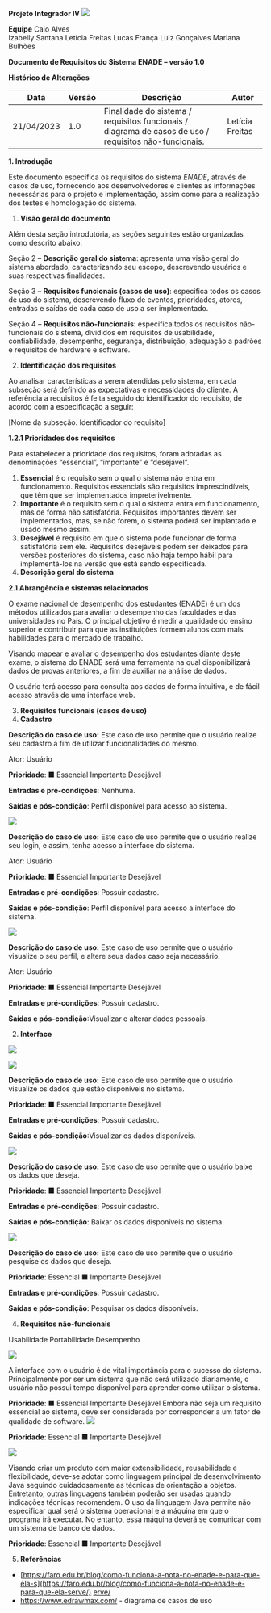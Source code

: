 ﻿**Projeto Integrador IV ![](Aspose.Words.c57064bd-2cb1-46ec-9a1c-34f867acad50.001.png)**

**Equipe**         Caio Alves      
Izabelly Santana 
Letícia Freitas 
Lucas França 
Luiz Gonçalves 
Mariana Bulhões 

**Documento de Requisitos do Sistema ENADE – versão 1.0** 

**Histórico de Alterações** 


|**Data** |**Versão** |**Descrição** |**Autor** |
| - | - | - | - |
|21/04/2023 |1\.0 |Finalidade do sistema / requisitos funcionais / diagrama de casos de uso / requisitos não-funcionais. |Letícia Freitas |


**1. Introdução** 

Este documento especifica os requisitos do sistema *ENADE*, através  de casos de uso, fornecendo aos desenvolvedores e clientes as informações necessárias para o projeto e implementação, assim como para a realização dos testes e homologação do sistema. 

1. **Visão geral do documento** 

Além  desta seção introdutória, as seções seguintes estão organizadas como descrito abaixo. 

Seção 2 – **Descrição geral do sistema**: apresenta uma visão geral do sistema abordado,  caracterizando  seu  escopo,  descrevendo  usuários  e  suas  respectivas finalidades. 

Seção 3 – **Requisitos funcionais (casos de uso)**: especifica todos os casos de uso do sistema, descrevendo fluxo de eventos, prioridades, atores, entradas e saídas de cada caso de uso a ser implementado. 

Seção  4  –  **Requisitos  não-funcionais**:  especifica  todos  os  requisitos não-funcionais do sistema, divididos em requisitos de usabilidade, confiabilidade, desempenho, segurança, distribuição, adequação a padrões e requisitos de hardware e software. 

2. **Identificação dos requisitos** 

Ao analisar características a serem atendidas pelo sistema, em cada subseção será definido as expectativas e necessidades do cliente. A referência a requisitos é feita seguido do identificador do requisito, de acordo com a especificação a seguir: 

[Nome da subseção. Identificador do requisito] 

**1.2.1 Prioridades dos requisitos** 

Para estabelecer a prioridade dos requisitos, foram adotadas as denominações “essencial”, “importante” e “desejável”. 

1. **Essencial** é o requisito sem o qual o sistema não entra em funcionamento. Requisitos essenciais são requisitos imprescindíveis, que têm que ser implementados impreterivelmente. 
1. **Importante** é o requisito sem o qual o sistema entra em funcionamento, mas de forma não satisfatória. Requisitos importantes devem ser implementados, mas, se não forem, o sistema poderá ser implantado e usado mesmo assim. 
1. **Desejável** é requisito em que o sistema pode funcionar de forma satisfatória sem ele. Requisitos desejáveis podem ser deixados para versões posteriores do sistema, caso não haja tempo hábil para implementá-los na versão que está sendo especificada. 
2. **Descrição geral do sistema** 

**2.1  Abrangência e sistemas relacionados** 

O exame nacional de desempenho dos estudantes (ENADE) é um dos métodos utilizados para avaliar o desempenho das faculdades e das universidades no País. O principal objetivo é medir a qualidade do ensino superior e contribuir para que as instituições formem alunos com mais habilidades para o mercado de trabalho. 

Visando mapear e avaliar o desempenho dos estudantes diante deste exame, o sistema do ENADE será uma ferramenta na qual disponibilizará dados de provas anteriores, a fim de auxiliar na análise de dados. 

O usuário terá acesso para consulta aos dados de forma intuitiva, e de fácil acesso através de uma interface web. 

3. **Requisitos funcionais (casos de uso)** 
1. **Cadastro** 


**Descrição do caso de uso:** Este caso de uso permite que o usuário realize seu cadastro a fim de utilizar funcionalidades do mesmo. 

Ator: Usuário 

**Prioridade**:  ■ Essencial  Importante  Desejável 

**Entradas e pré-condições**: Nenhuma. 

**Saídas e pós-condição**: Perfil disponível para acesso ao sistema. 

![](Aspose.Words.c57064bd-2cb1-46ec-9a1c-34f867acad50.004.png)

**Descrição do caso de uso:** Este caso de uso permite que o usuário realize seu login, e assim, tenha acesso a interface do sistema. 

Ator: Usuário 

**Prioridade**:  ■ Essencial  Importante  Desejável 

**Entradas e pré-condições**: Possuir cadastro. 

**Saídas e pós-condição**: Perfil disponível para acesso a interface do sistema. 

![](Aspose.Words.c57064bd-2cb1-46ec-9a1c-34f867acad50.005.png)

**Descrição do caso de uso:** Este caso de uso permite que o usuário visualize o seu perfil, e altere seus dados caso seja necessário. 

Ator: Usuário 

**Prioridade**:  ■ Essencial  Importante  Desejável 

**Entradas e pré-condições**: Possuir cadastro. 

**Saídas e pós-condição**:Visualizar e alterar dados pessoais. 

2. **Interface** 

![](Aspose.Words.c57064bd-2cb1-46ec-9a1c-34f867acad50.006.png)

![](Aspose.Words.c57064bd-2cb1-46ec-9a1c-34f867acad50.007.png)

**Descrição do caso de uso:** Este caso de uso permite que o usuário visualize os dados que estão disponíveis no sistema. 

**Prioridade**:  ■ Essencial  Importante  Desejável 

**Entradas e pré-condições**: Possuir cadastro. 

**Saídas e pós-condição**:Visualizar os dados disponíveis. 

![](Aspose.Words.c57064bd-2cb1-46ec-9a1c-34f867acad50.008.png)

**Descrição do caso de uso:** Este caso de uso permite que o usuário baixe os dados que deseja. 

**Prioridade**:  ■ Essencial  Importante  Desejável 

**Entradas e pré-condições**: Possuir cadastro. 

**Saídas e pós-condição**: Baixar os dados disponíveis no sistema. 

![](Aspose.Words.c57064bd-2cb1-46ec-9a1c-34f867acad50.009.png)

**Descrição do caso de uso:** Este caso de uso permite que o usuário pesquise os dados que deseja. 

**Prioridade**:  Essencial  ■ Importante  Desejável 

**Entradas e pré-condições**: Possuir cadastro. 

**Saídas e pós-condição**: Pesquisar os dados disponíveis. 

4. **Requisitos não-funcionais** 

Usabilidade Portabilidade Desempenho 

![](Aspose.Words.c57064bd-2cb1-46ec-9a1c-34f867acad50.010.png)

A  interface  com  o  usuário  é  de  vital  importância  para  o  sucesso  do  sistema. Principalmente por ser um sistema que não será utilizado diariamente, o usuário não possui tempo disponível para aprender como utilizar o sistema. 

**Prioridade**:        ■ Essencial  Importante  Desejável Embora não seja um requisito essencial ao sistema, deve ser considerada por corresponder a um fator de qualidade de software. ![](Aspose.Words.c57064bd-2cb1-46ec-9a1c-34f867acad50.011.png)

**Prioridade**:  Essencial  ■ Importante  Desejável 

![](Aspose.Words.c57064bd-2cb1-46ec-9a1c-34f867acad50.012.png)

Visando criar um produto com maior extensibilidade, reusabilidade e flexibilidade, deve-se adotar como linguagem principal de desenvolvimento Java seguindo cuidadosamente as técnicas de orientação a objetos. Entretanto, outras linguagens também poderão ser usadas quando indicações técnicas recomendem. O uso da linguagem Java permite não especificar qual será o sistema operacional e a máquina em que o programa irá executar. No entanto, essa máquina deverá se comunicar com um sistema de banco de dados. 

**Prioridade**:  Essencial  ■ Importante  Desejável 

5. **Referências** 
- [https://faro.edu.br/blog/como-funciona-a-nota-no-enade-e-para-que-ela-s](https://faro.edu.br/blog/como-funciona-a-nota-no-enade-e-para-que-ela-serve/) [erve/](https://faro.edu.br/blog/como-funciona-a-nota-no-enade-e-para-que-ela-serve/) 
- <https://www.edrawmax.com/> - diagrama de casos de uso 
